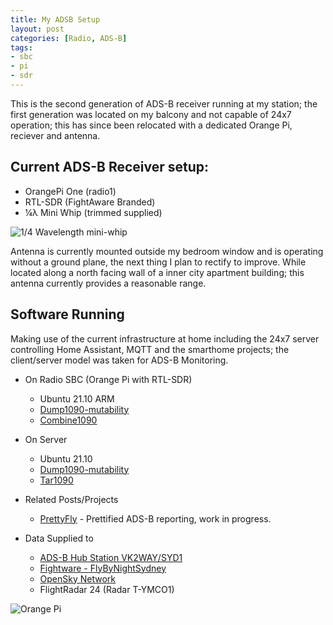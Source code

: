 ```yaml
---
title: My ADSB Setup
layout: post
categories: [Radio, ADS-B]
tags:
- sbc
- pi
- sdr
---
```


This is the second generation of ADS-B receiver running at my station; the first generation was 
located on my balcony and not capable of 24x7 operation; this has since been relocated with
a dedicated Orange Pi, reciever and antenna.

## Current ADS-B Receiver setup:

* OrangePi One (radio1)
* RTL-SDR (FightAware Branded)
* ¼λ Mini Whip (trimmed supplied)

![1/4 Wavelength mini-whip]({{page.url}}antenna-1.jpg)


Antenna is currently mounted outside my bedroom window and is operating without a ground plane,
the next thing I plan to rectify to improve.  While located along a north facing wall of a inner
city apartment building; this antenna currently provides a reasonable range.


## Software Running

Making use of the current infrastructure at home including the 24x7 server controlling Home Assistant,
MQTT and the smarthome projects; the client/server model was taken for ADS-B Monitoring.

* On Radio SBC (Orange Pi with RTL-SDR)
  * Ubuntu 21.10 ARM 
  * [Dump1090-mutability](https://github.com/adsbxchange/dump1090-mutability)
  * [Combine1090](https://github.com/wiedehopf/combine1090)

* On Server
  * Ubuntu 21.10
  * [Dump1090-mutability](https://github.com/adsbxchange/dump1090-mutability)
  * [Tar1090](https://github.com/wiedehopf/tar1090)

* Related Posts/Projects
  * [PrettyFly](posts/prettyfly/) - Prettified ADS-B reporting, work in progress.


* Data Supplied to
  * [ADS-B Hub Station VK2WAY/SYD1](https://www.adsbhub.org/station.php?id=2907)
  * [Fightware - FlyByNightSydney](https://flightaware.com/adsb/stats/user/FlyByNightSydney)
  * [OpenSky Network](https://opensky-network.org/receiver-profile?s=-1408232334)
  * FlightRadar 24 (Radar T-YMCO1)


![Orange Pi]({{page.url}}sbc.jpg)




